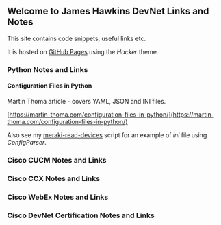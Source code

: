 ## Welcome to James Hawkins DevNet Links and Notes

This site contains code snippets, useful links etc.

It is hosted on [GitHub Pages](https://guides.github.com/features/pages/) using the *Hacker* theme.

### Python Notes and Links

#### Configuration Files in Python

Martin Thoma article - covers YAML, JSON and INI files.

[https://martin-thoma.com/configuration-files-in-python/](https://martin-thoma.com/configuration-files-in-python/)

Also see my [meraki-read-devices](https://github.com/jamesha100/meraki-read-devices) script for an example of *ini* file using *ConfigParser*. 

### Cisco CUCM Notes and Links

### Cisco CCX Notes and Links

### Cisco WebEx Notes and Links

### Cisco DevNet Certification Notes and Links
